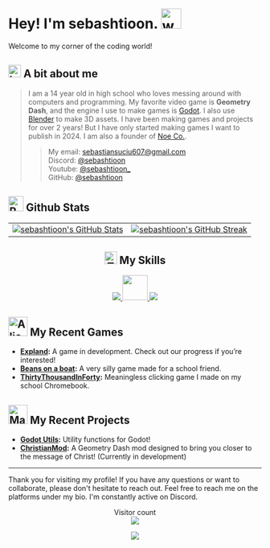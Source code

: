 # Hey! I'm sebashtioon. <img src="https://user-images.githubusercontent.com/72663882/171687151-bb31c996-c9d2-49c8-b593-734946893b23.gif" alt="waving hand gif" aria-hidden="true" width="40" />

Welcome to my corner of the coding world! <br>
## <img src="https://raw.githubusercontent.com/Tarikul-Islam-Anik/Animated-Fluent-Emojis/master/Emojis/Symbols/Information.png" alt="Information" width="25" height="25" /> A bit about me
>  I am a 14 year old in high school who loves messing around with computers and programming. My favorite video game is **Geometry Dash**, and the engine I use to make games is [Godot](https://godotengine.org/). I also use [Blender](https://www.blender.org/) to make 3D assets. I have been making games and projects for over 2 years! But I have only started making games I want to publish in 2024. I am also a founder of [Noe Co.](https://github.com/NoeCoOfficial).
> > My email: [sebastiansuciu607@gmail.com](mailto:sebastiansuciu607@gmail.com) <br>
> > Discord: [@sebashtioon](https://discord.com/users/1110329250306859018) <br>
> > Youtube: [@sebashtioon_](https://www.youtube.com/@sebashtioon_) <br>
> > GitHub: [@sebashtioon](https://github.com/sebashtioon) <br>
## <img src="https://raw.githubusercontent.com/Tarikul-Islam-Anik/Animated-Fluent-Emojis/master/Emojis/Travel%20and%20places/Rocket.png" alt="Rocket" width="30" height="30" /> Github Stats 




<div class="section highlights">
  <table>
      <tr>
          <td>
              <a href="https://github.com/sebashtioon">
                  <img src="https://github-readme-stats.vercel.app/api?username=sebashtioon&show_icons=true&theme=vision-friendly-dark" alt="sebashtioon's GitHub Stats">
              </a>
          </td>
          <td>
              <a href="https://github.com/sebashtioon">
                  <img src="https://github-readme-streak-stats.herokuapp.com/?user=sebashtioon&theme=vision-friendly-dark" alt="sebashtioon's GitHub Streak">
              </a>
          </td>
      </tr>
  </table>
</div>

<h2 style="text-align: center;"><img src="https://raw.githubusercontent.com/Tarikul-Islam-Anik/Telegram-Animated-Emojis/main/Objects/Toolbox.webp" alt="Toolbox" width="25" height="25" /> My Skills</h2>
<p align="center">
  <a href="https://skillicons.dev">
    <img src="https://skillicons.dev/icons?i=git,github,blender,godot,vscode,windows,cpp"/>
    <span>
      <img src="https://avatars.githubusercontent.com/u/88206422?s=200&v=4" width="50" height="50"/>
    </span>
    <img src="https://skillicons.dev/icons?i=py,obsidian"/>
  </a>
</p>


## <img src="https://raw.githubusercontent.com/Tarikul-Islam-Anik/Telegram-Animated-Emojis/main/Smileys/Alien%20Monster.webp" alt="Alien Monster" width="38" height="38" /> My Recent Games

- **[Expland](https://github.com/NoeCoOfficial/Expland):** A game in development. Check out our progress if you’re interested!
- **[Beans on a boat](https://github.com/sebashtioon/BeansOnABoat):** A very silly game made for a school friend.
- **[ThirtyThousandInForty](https://github.com/sebashtioon/ThirtyThousandInForty):** Meaningless clicking game I made on my school Chromebook.

## <img src="https://raw.githubusercontent.com/Tarikul-Islam-Anik/Animated-Fluent-Emojis/master/Emojis/People%20with%20professions/Man%20Technologist%20Medium%20Skin%20Tone.png" alt="Man Technologist Medium Skin Tone" width="38" height="38" /> My Recent Projects

- **[Godot Utils](https://github.com/sebashtioon/godot-utils):** Utility functions for Godot!
- **[ChristianMod](https://github.com/sebashtioon/ChristianMod):** A Geometry Dash mod designed to bring you closer to the message of Christ! (Currently in development)



---

Thank you for visiting my profile! If you have any questions or want to collaborate, please don't hesitate to reach out. Feel free to reach me on the platforms under my bio. I'm constantly active on Discord.

<p align="center">
  Visitor count<br>
  <img src="https://profile-counter.glitch.me/sebashtioon/count.svg" />
</p>


<p align="center">
     <img src="https://capsule-render.vercel.app/api?type=waving&color=gradient&height=100&section=footer"/>

</p>
